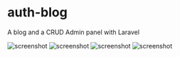 # auth-blog
A blog and a CRUD Admin panel with Laravel

![screenshot](https://i.ibb.co/gzsVRmx/Opera-Snapshot-2021-04-16-143702-blog-test.png)
![screenshot](https://i.ibb.co/NTcj8Ky/Opera-Snapshot-2021-04-16-143932-blog-test.png)
![screenshot](https://i.ibb.co/jMnnJZL/Opera-Snapshot-2021-04-16-144020-blog-test.png)
![screenshot](https://i.ibb.co/r4vsjDw/Opera-Snapshot-2021-04-16-144245-blog-test.png)



